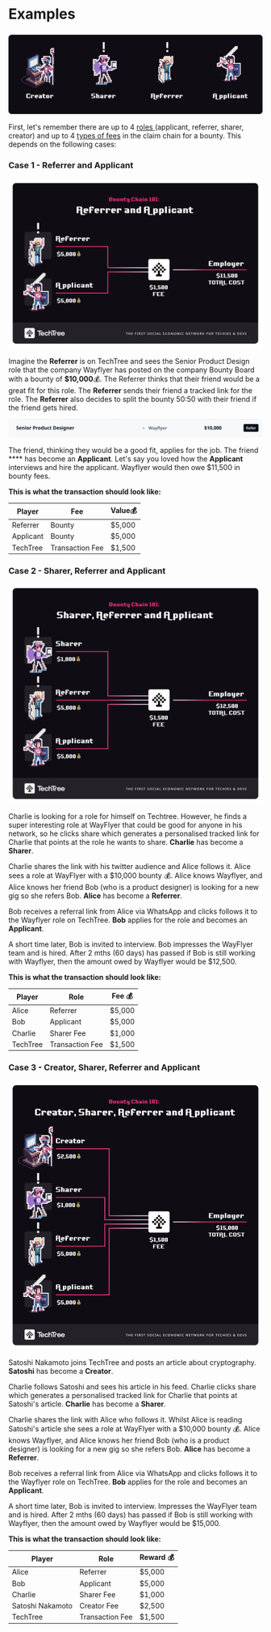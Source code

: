 # Examples

![Learn more about each of these roles here](<../.gitbook/assets/Characters of TechTree (1).png>)

First, let's remember there are up to 4 [roles ](../roles-at-techtree/)(applicant, referrer, sharer, creator) and up to 4 [types of fees](pricing.md) in the claim chain for a bounty. This depends on the following cases:

### **Case 1 - Referrer and Applicant**

![](<../.gitbook/assets/Case 1 (1).png>)

Imagine the **Referrer** is on TechTree and sees the Senior Product Design role that the company Wayflyer has posted on the company Bounty Board with a bounty of **$10,000**💰.  The Referrer thinks that their friend would be a great fit for this role. The **Referrer** sends their friend a tracked link for the role. The **Referrer** also decides to split the bounty 50:50 with their friend if the friend gets hired.

![](<../.gitbook/assets/Screenshot 2022-01-07 at 11.52.25.png>)

The friend, thinking they would be a good fit, applies for the job. The friend **** has become an **Applicant**. Let's say you loved how the **Applicant** interviews and hire the applicant. Wayflyer would then owe $11,500 in bounty fees.

**This is what the transaction should look like:**

| Player    | Fee             | Value💰 |
| --------- | --------------- | ------- |
| Referrer  | Bounty          | $5,000  |
| Applicant | Bounty          | $5,000  |
| TechTree  | Transaction Fee | $1,500  |



### **Case 2 - Sharer, Referrer and Applicant**

![](<../.gitbook/assets/Case 2.png>)

Charlie is looking for a role for himself on Techtree. However, he finds a super interesting role at WayFlyer that could be good for anyone in his network, so he clicks share which generates a personalised tracked link for Charlie that points at the role he wants to share. **Charlie** has become a **Sharer**.

Charlie shares the link with his twitter audience and Alice follows it. Alice sees a role at WayFlyer with a $10,000 bounty 💰. Alice knows Wayflyer, and Alice knows her friend Bob (who is a product designer) is looking for a new gig so she refers Bob. **Alice** has become a **Referrer**.&#x20;

Bob receives a referral link from Alice via WhatsApp and clicks follows it to the Wayflyer role on TechTree. **Bob** applies for the role and becomes an **Applicant**.

A short time later, Bob is invited to interview. Bob impresses the WayFlyer team and is hired. After 2 mths (60 days) has passed if Bob is still working with Wayflyer, then the amount owed by Wayflyer would be $12,500.

**This is what the transaction should look like:**

| Player   | Role            | Fee 💰 |
| -------- | --------------- | ------ |
| Alice    | Referrer        | $5,000 |
| Bob      | Applicant       | $5,000 |
| Charlie  | Sharer Fee      | $1,000 |
| TechTree | Transaction Fee | $1,500 |



### **Case 3 - Creator, Sharer, Referrer and Applicant**

![](<../.gitbook/assets/Case 3.png>)

Satoshi Nakamoto joins TechTree and posts an article about cryptography. **Satoshi** has become a **Creator**.

Charlie follows Satoshi and sees his article in his feed. Charlie clicks share which generates a personalised tracked link for Charlie that points at Satoshi's article. **Charlie** has become a **Sharer**.

Charlie shares the link with Alice who follows it. Whilst Alice is reading Satoshi's article she sees a role at WayFlyer with a $10,000 bounty 💰. Alice knows Wayflyer, and Alice knows her friend Bob (who is a product designer) is looking for a new gig so she refers Bob. **Alice** has become a **Referrer**.&#x20;

Bob receives a referral link from Alice via WhatsApp and clicks follows it to the Wayflyer role on TechTree. **Bob** applies for the role and becomes an **Applicant**.

A short time later, Bob is invited to interview. Impresses the WayFlyer team and is hired. After 2 mths (60 days) has passed if Bob is still working with Wayflyer, then the amount owed by Wayflyer would be $15,000.

**This is what the transaction should look like:**

| Player           | Role            | Reward 💰 |
| ---------------- | --------------- | --------- |
| Alice            | Referrer        | $5,000    |
| Bob              | Applicant       | $5,000    |
| Charlie          | Sharer Fee      | $1,000    |
| Satoshi Nakamoto | Creator Fee     | $2,500    |
| TechTree         | Transaction Fee | $1,500    |


